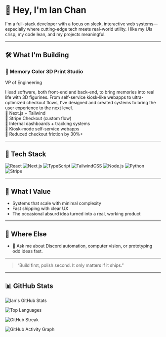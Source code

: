 # 👋 Hey, I'm Ian Chan

I'm a full-stack developer with a focus on sleek, interactive web systems—especially where cutting-edge tech meets real-world utility. I like my UIs crisp, my code lean, and my projects meaningful.

---

## 🛠 What I'm Building

### 🎨 Memory Color 3D Print Studio
VP of Engineering

I lead software, both front-end and back-end, to bring memories into real life with 3D figurines. From self-service kiosk-like webapps to ultra-optimized checkout flows, I've designed and created systems to bring the user experience to the next level.  
🔹 Next.js + Tailwind  
🔹 Stripe Checkout (custom flow)  
🔹 Internal dashboards + tracking systems  
🔹 Kiosk-mode self-service webapps  
🔹 Reduced checkout friction by 30%+

---

## 🧰 Tech Stack

![React](https://img.shields.io/badge/-React-61DAFB?logo=react&logoColor=white&style=flat)
![Next.js](https://img.shields.io/badge/-Next.js-000000?logo=next.js&logoColor=white&style=flat)
![TypeScript](https://img.shields.io/badge/-TypeScript-3178C6?logo=typescript&logoColor=white&style=flat)
![TailwindCSS](https://img.shields.io/badge/-TailwindCSS-38B2AC?logo=tailwind-css&logoColor=white&style=flat)
![Node.js](https://img.shields.io/badge/-Node.js-339933?logo=node.js&logoColor=white&style=flat)
![Python](https://img.shields.io/badge/-Python-3776AB?logo=python&logoColor=white&style=flat)
![Stripe](https://img.shields.io/badge/-Stripe-008CDD?logo=stripe&logoColor=white&style=flat)

---

## 🧠 What I Value

- Systems that scale with minimal complexity  
- Fast shipping with clear UX  
- The occasional absurd idea turned into a real, working product

---

## 🔗 Where Else

- 🧪 Ask me about Discord automation, computer vision, or prototyping odd ideas fast.

---

> “Build first, polish second. It only matters if it ships.”

---

## 📊 GitHub Stats

![Ian's GitHub Stats](https://github-readme-stats.vercel.app/api?username=iancdev&show_icons=true&theme=radical&hide=stars&hide_title=true)

![Top Languages](https://github-readme-stats.vercel.app/api/top-langs/?username=iancdev&layout=compact&theme=radical)

![GitHub Streak](https://streak-stats.demolab.com?user=iancdev&theme=radical&hide_border=true)

![GitHub Activity Graph](https://github-readme-activity-graph.vercel.app/graph?username=iancdev&theme=radical&hide_border=true)

